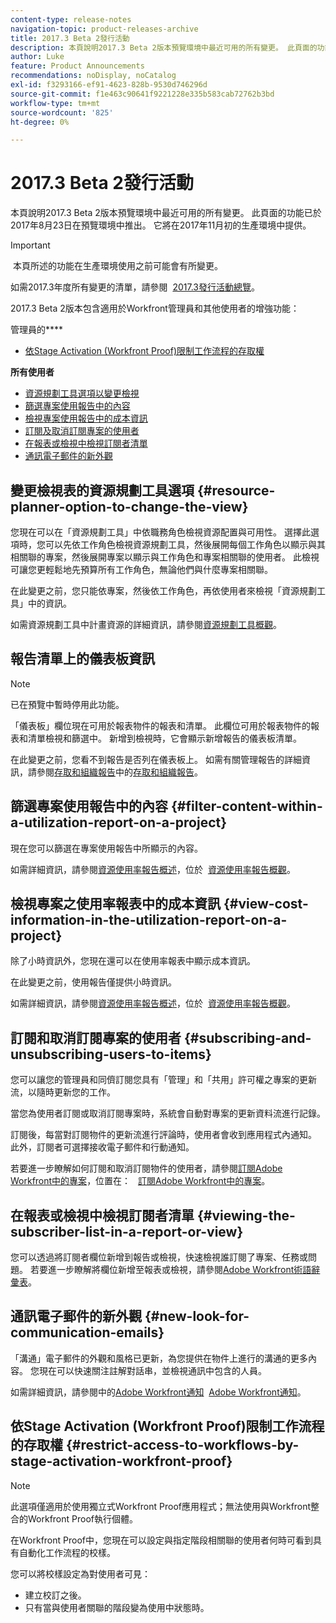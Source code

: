 ```yaml
---
content-type: release-notes
navigation-topic: product-releases-archive
title: 2017.3 Beta 2發行活動
description: 本頁說明2017.3 Beta 2版本預覽環境中最近可用的所有變更。 此頁面的功能已於2017年8月23日在預覽環境中推出。 它將在2017年11月初的生產環境中提供。
author: Luke
feature: Product Announcements
recommendations: noDisplay, noCatalog
exl-id: f3293166-ef91-4623-828b-9530d746296d
source-git-commit: f1e463c90641f9221228e335b583cab72762b3bd
workflow-type: tm+mt
source-wordcount: '825'
ht-degree: 0%

---
```


# 2017.3 Beta 2發行活動

本頁說明2017.3 Beta 2版本預覽環境中最近可用的所有變更。 此頁面的功能已於2017年8月23日在預覽環境中推出。 它將在2017年11月初的生產環境中提供。

>[!IMPORTANT]
>
> 本頁所述的功能在生產環境使用之前可能會有所變更。

如需2017.3年度所有變更的清單，請參閱  [2017.3發行活動總覽](../../../../product-announcements/product-releases/quarterly-release-archive/2017.3-release-activity/2017-3-release-activity-overview.md)。

2017.3 Beta 2版本包含適用於Workfront管理員和其他使用者的增強功能：

管理員的&#x200B;****

* [依Stage Activation (Workfront Proof)限制工作流程的存取權](#restrict-access-to-workflows-by-stage-activation-workfront-proof)

**所有使用者**

* [資源規劃工具選項以變更檢視](#resource-planner-option-to-change-the-view)
* [篩選專案使用報告中的內容](#filter-content-within-a-utilization-report-on-a-project)
* [檢視專案使用報告中的成本資訊](#view-cost-information-in-the-utilization-report-on-a-project)
* [訂閱及取消訂閱專案的使用者](#subscribing-and-unsubscribing-users-to-items)
* [在報表或檢視中檢視訂閱者清單](#viewing-the-subscriber-list-in-a-report-or-view)
* [通訊電子郵件的新外觀](#new-look-for-communication-emails)

## 變更檢視表的資源規劃工具選項 {#resource-planner-option-to-change-the-view}

您現在可以在「資源規劃工具」中依職務角色檢視資源配置與可用性。 選擇此選項時，您可以先依工作角色檢視資源規劃工具，然後展開每個工作角色以顯示與其相關聯的專案，然後展開專案以顯示與工作角色和專案相關聯的使用者。 此檢視可讓您更輕鬆地先預算所有工作角色，無論他們與什麼專案相關聯。

在此變更之前，您只能依專案，然後依工作角色，再依使用者來檢視「資源規劃工具」中的資訊。

如需資源規劃工具中計畫資源的詳細資訊，請參閱[資源規劃工具概觀](../../../../resource-mgmt/resource-planning/get-started-resource-planner.md)。

## 報告清單上的儀表板資訊

>[!NOTE]
>
>已在預覽中暫時停用此功能。

「儀表板」欄位現在可用於報表物件的報表和清單。 此欄位可用於報表物件的報表和清單檢視和篩選中。 新增到檢視時，它會顯示新增報告的儀表板清單。

在此變更之前，您看不到報告是否列在儀表板上。 如需有關管理報告的詳細資訊，請參閱[存取和組織報告](../../../../reports-and-dashboards/reports/report-usage/access-organize-reports.md)中的[存取和組織報告](../../../../reports-and-dashboards/reports/report-usage/access-organize-reports.md)。

## 篩選專案使用報告中的內容 {#filter-content-within-a-utilization-report-on-a-project}

現在您可以篩選在專案使用報告中所顯示的內容。

如需詳細資訊，請參閱[資源使用率報告概述](../../../../reports-and-dashboards/reports/using-built-in-reports/resource-utilization-report.md)，位於  [資源使用率報告概觀](../../../../reports-and-dashboards/reports/using-built-in-reports/resource-utilization-report.md)。

## 檢視專案之使用率報表中的成本資訊 {#view-cost-information-in-the-utilization-report-on-a-project}

除了小時資訊外，您現在還可以在使用率報表中顯示成本資訊。

在此變更之前，使用報告僅提供小時資訊。

如需詳細資訊，請參閱[資源使用率報告概述](../../../../reports-and-dashboards/reports/using-built-in-reports/resource-utilization-report.md)，位於  [資源使用率報告概觀](../../../../reports-and-dashboards/reports/using-built-in-reports/resource-utilization-report.md)。

## 訂閱和取消訂閱專案的使用者 {#subscribing-and-unsubscribing-users-to-items}

您可以讓您的管理員和同儕訂閱您具有「管理」和「共用」許可權之專案的更新流，以隨時更新您的工作。

當您為使用者訂閱或取消訂閱專案時，系統會自動對專案的更新資料流進行記錄。

訂閱後，每當對訂閱物件的更新流進行評論時，使用者會收到應用程式內通知。 此外，訂閱者可選擇接收電子郵件和行動通知。

若要進一步瞭解如何訂閱和取消訂閱物件的使用者，請參閱[訂閱Adobe Workfront中的專案](../../../../workfront-basics/using-notifications/subscribe-to-items-in-workfront.md)，位置在：   [訂閱Adobe Workfront中的專案](../../../../workfront-basics/using-notifications/subscribe-to-items-in-workfront.md)。

## 在報表或檢視中檢視訂閱者清單 {#viewing-the-subscriber-list-in-a-report-or-view}

您可以透過將訂閱者欄位新增到報告或檢視，快速檢視誰訂閱了專案、任務或問題。 若要進一步瞭解將欄位新增至報表或檢視，請參閱[Adobe Workfront術語辭彙表](../../../../workfront-basics/navigate-workfront/workfront-navigation/workfront-terminology-glossary.md)。

## 通訊電子郵件的新外觀 {#new-look-for-communication-emails}

「溝通」電子郵件的外觀和風格已更新，為您提供在物件上進行的溝通的更多內容。 您現在可以快速關注註解對話串，並檢視通訊中包含的人員。

如需詳細資訊，請參閱中的[Adobe Workfront通知](../../../../workfront-basics/using-notifications/wf-notifications.md)  [Adobe Workfront通知](../../../../workfront-basics/using-notifications/wf-notifications.md)。

## 依Stage Activation (Workfront Proof)限制工作流程的存取權 {#restrict-access-to-workflows-by-stage-activation-workfront-proof}

>[!NOTE]
>
>此選項僅適用於使用獨立式Workfront Proof應用程式；無法使用與Workfront整合的Workfront Proof執行個體。

在Workfront Proof中，您現在可以設定與指定階段相關聯的使用者何時可看到具有自動化工作流程的校樣。

您可以將校樣設定為對使用者可見：

* 建立校訂之後。
* 只有當與使用者關聯的階段變為使用中狀態時。 

